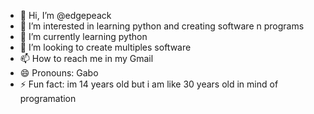 - 👋 Hi, I’m @edgepeack
- 👀 I’m interested in learning python and creating software n programs
- 🌱 I’m currently learning python
- 💞️ I’m looking to create multiples software
- 📫 How to reach me in my Gmail
- 😄 Pronouns: Gabo
- ⚡ Fun fact: im 14 years old but i am like 30 years old in mind of programation

<!---
edgepeack/edgepeack is a ✨ special ✨ repository because its `README.md` (this file) appears on your GitHub profile.
You can click the Preview link to take a look at your changes.
--->

